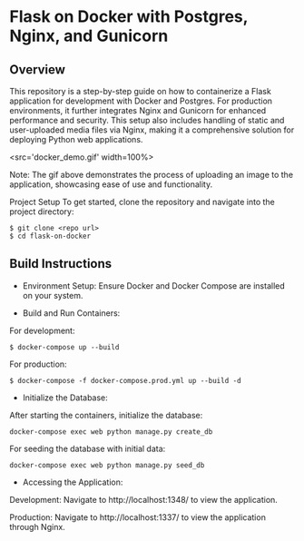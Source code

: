 # Flask on Docker with Postgres, Nginx, and Gunicorn

## Overview
This repository is a step-by-step guide on how to containerize a Flask application for development with Docker and Postgres. For production environments, it further integrates Nginx and Gunicorn for enhanced performance and security. This setup also includes handling of static and user-uploaded media files via Nginx, making it a comprehensive solution for deploying Python web applications.

<src='docker_demo.gif' width=100%>

Note: The gif above demonstrates the process of uploading an image to the application, showcasing ease of use and functionality.

Project Setup
To get started, clone the repository and navigate into the project directory:

```
$ git clone <repo url>
$ cd flask-on-docker
```

## Build Instructions
- Environment Setup: Ensure Docker and Docker Compose are installed on your system.

- Build and Run Containers:

For development:

```
$ docker-compose up --build
```

For production:

```
$ docker-compose -f docker-compose.prod.yml up --build -d
```

- Initialize the Database:

After starting the containers, initialize the database:

```
docker-compose exec web python manage.py create_db
```

For seeding the database with initial data:

```
docker-compose exec web python manage.py seed_db
```

- Accessing the Application:

Development: Navigate to http://localhost:1348/ to view the application.

Production: Navigate to http://localhost:1337/ to view the application through Nginx.


